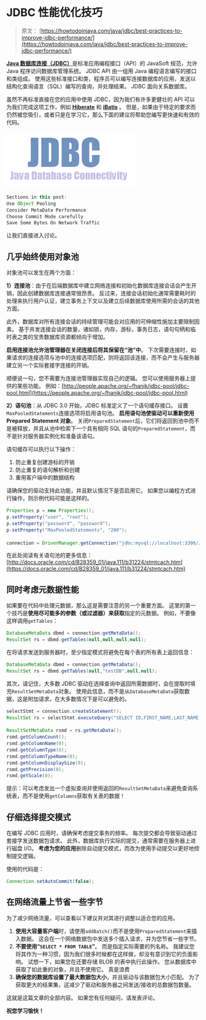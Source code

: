 # JDBC 性能优化技巧

> 原文： [https://howtodoinjava.com/java/jdbc/best-practices-to-improve-jdbc-performance/](https://howtodoinjava.com/java/jdbc/best-practices-to-improve-jdbc-performance/)

[**Java 数据库连接（JDBC）**](//howtodoinjava.com/category/java/jdbc/ "JDBC")是标准应用编程接口（API）的 JavaSoft 规范，允许 Java 程序访问数据库管理系统。 JDBC API 由一组用 Java 编程语言编写的接口和类组成。 使用这些标准接口和类，程序员可以编写连接数据库的应用，发送以结构化查询语言（SQL）编写的查询，并处理结果。 JDBC 面向关系数据库。

虽然不再标准直接在您的应用中使用 JDBC，因为我们有许多更健壮的 API 可以为我们完成这项工作，例如 [**Hiberate**](//howtodoinjava.com/hibernate-tutorials/ "hibernate") 和 [**iBatis**](//howtodoinjava.com/ibatis/ "ibatis") 。 但是，如果由于特定的要求而仍然被您吸引，或者只是在学习它，那么下面的建议将帮助您编写更快速和有效的代码。

![JDBC-Icon](img/353e2fc90002c7f65b66549c16f491fa.png)

```java
Sections in this post:
Use Object Pooling
Consider MetaData Performance
Choose Commit Mode carefully
Save Some Bytes On Network Traffic
```

让我们直接进入讨论。

## 几乎始终使用对象池

对象池可以发生在两个方面：

**1）连接池**：由于在后端数据库中建立网络连接和初始化数据库连接会话会产生开销，因此创建数据库连接通常很昂贵。 反过来，连接会话初始化通常需要耗时的处理来执行用户认证，建立事务上下文以及建立后续数据库使用所需的会话的其他方面。

此外，数据库对所有连接会话的持续管理可能会对应用的可伸缩性施加主要限制因素。 基于并发连接会话的数量，诸如锁，内存，游标，事务日志，语句句柄和临时表之类的宝贵数据库资源都倾向于增加。

**启用连接池允许池管理器在关闭连接后将其保留在“池”中**。 下次需要连接时，如果请求的连接选项与池中的连接选项匹配，则将返回该连接，而不会产生与服务器建立另一个实际套接字连接的开销。

顺便说一句，您不需要为连接池管理器实现自己的逻辑。 您可以使用服务器上提供的某些功能。 例如：[http://people.apache.org/~fhanik/jdbc-pool/jdbc-pool.html](https://people.apache.org/~fhanik/jdbc-pool/jdbc-pool.html)

**2）语句池**：从 JDBC 3.0 开始，JDBC 标准定义了一个语句缓存接口。 设置`MaxPooledStatements`连接选项将启用语句池。 **启用语句池使驱动可以重新使用 Prepared Statement 对象**。 关闭`PreparedStatement`后，它们将返回到池中而不是被释放，并且从池中检索下一个具有相同 SQL 语句的`PreparedStatement`，而不是针对服务器实例化和准备该语句。

语句缓存可以执行以下操作：

1.  防止重复创建游标的开销
2.  防止重复的语句解析和创建
3.  重用客户端中的数据结构

请确保您的驱动支持此功能，并且默认情况下是否启用它。 如果您以编程方式进行操作，则示例代码可能是这样的。

```java
Properties p = new Properties();
p.setProperty("user", "root");
p.setProperty("password", "password");
p.setProperty("MaxPooledStatements", "200");

connection = DriverManager.getConnection("jdbc:mysql://localhost:3306/JDBCDemo", p);

```

在此处阅读有关语句池的更多信息：[http://docs.oracle.com/cd/B28359_01/java.111/b31224/stmtcach.htm](https://docs.oracle.com/cd/B28359_01/java.111/b31224/stmtcach.htm)

## 同时考虑元数据性能

如果要在代码中处理元数据，那么这是需要注意的另一个重要方面。 这里的第一个技巧是**使用尽可能多的参数（或过滤器）来获取**指定的元数据。 例如，不要像这样调用`getTables`：

```java
DatabaseMetaData dbmd = connection.getMetaData();
ResultSet rs = dbmd.getTables(null,null,null,null);

```

在将请求发送到服务器时，至少指定模式将避免在每个表的所有表上返回信息：

```java
DatabaseMetaData dbmd = connection.getMetaData();
ResultSet rs = dbmd.getTables(null,"testDB",null,null);

```

其次，请记住，大多数 JDBC 驱动在选择查询中返回所需数据时，会在提取时填充`ResultSetMetaData`对象。 使用此信息，而不是从`DatabaseMetaData`获取数据，这是附加请求，在大多数情况下是可以避免的。

```java
selectStmt = connection.createStatement();
ResultSet rs = selectStmt.executeQuery("SELECT ID,FIRST_NAME,LAST_NAME,STAT_CD FROM EMPLOYEE WHERE ID <= 10");

ResultSetMetaData rsmd = rs.getMetaData();
rsmd.getColumnCount();
rsmd.getColumnName(0);
rsmd.getColumnType(0);
rsmd.getColumnTypeName(0);
rsmd.getColumnDisplaySize(0);
rsmd.getPrecision(0);
rsmd.getScale(0);

```

提示：可以考虑发出一个虚拟查询并使用返回的`ResultSetMetaData`来避免查询系统表，而不是使用`getColumns`获取有关表的数据！

## 仔细选择提交模式

在编写 JDBC 应用时，请确保考虑提交事务的频率。 每次提交都会导致驱动通过套接字发送数据包请求。 此外，数据库执行实际的提交，通常需要在服务器上进行磁盘 I/O。 **考虑为您的应用**删除自动提交模式，而改为使用手动提交以更好地控制提交逻辑。

使用的代码是：

```java
Connection.setAutoCommit(false);

```

## 在网络流量上节省一些字节

为了减少网络流量，可以查看以下建议并对其进行调整以适合您的应用。

1.  **使用大容量客户端**时，请使用`addBatch()`而不是使用`PreparedStatement`来插入数据。 这会在一个网络数据包中发送多个插入请求，并为您节省一些字节。
2.  **不要使用“`SELECT * FROM TABLE`”**。 而是指定实际需要的列名称。 我建议您将其作为一种习惯，因为我们很多时候都在这样做，却没有意识到它的负面影响。 试想一下，如果您在还要存储 BLOB 的表中执行此操作。 您从数据库中获取了如此重的对象，并且不使用它。 真是浪费
3.  **确保您的数据库设置了最大数据包大小**，并且驱动与该数据包大小匹配。 为了获取更大的结果集，这减少了驱动和服务器之间发送/接收的总数据包数量。

这就是这篇文章的全部内容。 如果您有任何疑问，请发表评论。

**祝您学习愉快！**